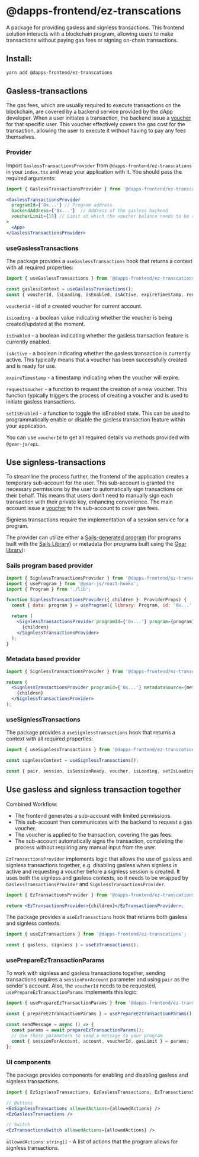 # @dapps-frontend/ez-transcations

A package for providing gasless and signless transactions.
This frontend solution interacts with a blockchain program, allowing users to make transactions without paying gas fees or signing on-chain transactions.

## Install:

```sh
yarn add @dapps-frontend/ez-transcations
```

## Gasless-transactions

The gas fees, which are usually required to execute transactions on the blockchain, are covered by a backend service provided by the dApp developer. When a user initiates a transaction, the backend issue a [voucher](https://wiki.vara.network/docs/api/vouchers) for that specific user. This voucher effectively covers the gas cost for the transaction, allowing the user to execute it without having to pay any fees themselves.

### Provider

Import `GaslessTransactionsProvider` from `@dapps-frontend/ez-transcations` in your `index.tsx` and wrap your application with it. You should pass the required arguments:

```jsx
import { GaslessTransactionsProvider } from '@dapps-frontend/ez-transcations';

<GaslessTransactionsProvider
  programId={'0x...'} // Program address
  backendAddress={'0x...'}  // Address of the gasless backend
  voucherLimit={18} // Limit at which the voucher balance needs to be replenished
>
  <App>
</GaslessTransactionsProvider>
```

### useGaslessTransactions

The package provides a `useGaslessTransactions` hook that returns a context with all required properties:

```jsx
import { useGaslessTransactions } from '@dapps-frontend/ez-transcations';

const gaslessContext = useGaslessTransactions();
const { voucherId, isLoading, isEnabled, isActive, expireTimestamp, requestVoucher, setIsEnabled } = gaslessContext;
```

`voucherId` - id of a created voucher for current account.

`isLoading` - a boolean value indicating whether the voucher is being created/updated at the moment.

`isEnabled` - a boolean indicating whether the gasless transaction feature is currently enabled.

`isActive` - a boolean indicating whether the gasless transaction is currently active. This typically means that a voucher has been successfully created and is ready for use.

`expireTimestamp` - a timestamp indicating when the voucher will expire.

`requestVoucher` - a function to request the creation of a new voucher. This function typically triggers the process of creating a voucher and is used to initiate gasless transactions.

`setIsEnabled` - a function to toggle the isEnabled state. This can be used to programmatically enable or disable the gasless transaction feature within your application.

You can use `voucherId` to get all required details via methods provided with `@gear-js/api`.

## Use signless-transactions

To streamline the process further, the frontend of the application creates a temporary sub-account for the user. This sub-account is granted the necessary permissions by the user to automatically sign transactions on their behalf. This means that users don’t need to manually sign each transaction with their private key, enhancing convenience.
The main account issue a [voucher](https://wiki.vara.network/docs/api/vouchers) to the sub-account to cover gas fees.

Signless transactions require the implementation of a session service for a program.

The provider can utilize either a [Sails-generated program](https://github.com/gear-tech/sails/blob/master/js/README.md#generate-library-from-idl) (for programs built with the [Sails Library](https://wiki.vara.network/docs/build/sails/)) or metadata (for programs built using the [Gear library](https://wiki.vara.network/docs/build/gstd/)):

### Sails program based provider

```jsx
import { SignlessTransactionsProvider } from '@dapps-frontend/ez-transcations';
import { useProgram } from '@gear-js/react-hooks';
import { Program } from './lib';

function SignlessTransactionsProvider({ children }: ProviderProps) {
  const { data: program } = useProgram({ library: Program, id: '0x...' });

  return (
    <SignlessTransactionsProvider programId={'0x...'} program={program}>
      {children}
    </SignlessTransactionsProvider>
  );
}
```

### Metadata based provider

```jsx
import { SignlessTransactionsProvider } from '@dapps-frontend/ez-transcations';

return (
  <SignlessTransactionsProvider programId={'0x...'} metadataSource={metaTxt}>
    {children}
  </SignlessTransactionsProvider>
);
```

### useSignlessTransactions

The package provides a `useSignlessTransactions` hook that returns a context with all required properties:

```jsx
import { useSignlessTransactions } from '@dapps-frontend/ez-transcations';

const signlessContext = useSignlessTransactions();

const { pair, session, isSessionReady, voucher, isLoading, setIsLoading, isActive, isSessionActive } = signlessContext;
```

## Use gasless and signless transaction together

Combined Workflow:

- The frontend generates a sub-account with limited permissions.
- This sub-account then communicates with the backend to request a gas voucher.
- The voucher is applied to the transaction, covering the gas fees.
- The sub-account automatically signs the transaction, completing the process without requiring any manual input from the user.

`EzTransactionsProvider` implements logic that allows the use of gasless and signless transactions together, e.g. disabling gasless when signless is active and requesting a voucher before a signless session is created. It uses both the signless and gasless contexts, so it needs to be wrapped by `GaslessTransactionsProvider` and `SignlessTransactionsProvider`.

```jsx
import { EzTransactionsProvider } from '@dapps-frontend/ez-transcations';

return <EzTransactionsProvider>{children}</EzTransactionsProvider>;
```

The package provides a `useEzTransactions` hook that returns both gasless and signless contexts:

```jsx
import { useEzTransactions } from '@dapps-frontend/ez-transcations';

const { gasless, signless } = useEzTransactions();
```

### usePrepareEzTransactionParams

To work with signless and gasless transactions together, sending transactions requires a `sessionForAccount` parameter and using `pair` as the sender's account. Also, the `voucherId` needs to be requested. `usePrepareEzTransactionParams` implements this logic:

```jsx
import { usePrepareEzTransactionParams } from '@dapps-frontend/ez-transcations';

const { prepareEzTransactionParams } = usePrepareEzTransactionParams();

const sendMessage = async () => {
  const params = await prepareEzTransactionParams();
  // Use these parameters to send a message to your program
  const { sessionForAccount, account, voucherId, gasLimit } = params;
};
```

### UI components

The package provides components for enabling and disabling gasless and signless transactions.

```jsx
import { EzSignlessTransactions, EzGaslessTransactions, EzTransactionsSwitch } from '@dapps-frontend/ez-transcations';

// Buttons
<EzSignlessTransactions allowedActions={allowedActions} />
<EzGaslessTransactions />

// Switch
<EzTransactionsSwitch allowedActions={allowedActions} />
```

`allowedActions`: `string[]` - A list of actions that the program allows for signless transactions.
